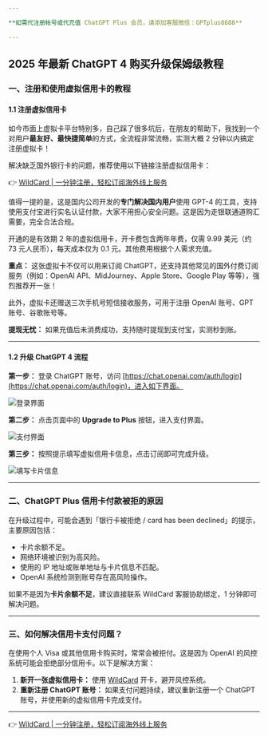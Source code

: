 ```yaml
---

**如需代注册帐号或代充值 ChatGPT Plus 会员，请添加客服微信：GPTplus8688**

---
```


## 2025 年最新 ChatGPT 4 购买升级保姆级教程

### 一、注册和使用虚拟信用卡的教程

#### 1.1 注册虚拟信用卡

如今市面上虚拟卡平台特别多，自己踩了很多坑后，在朋友的帮助下，我找到一个对用户**最友好、最快捷简单**的方式，全流程非常流畅，实测大概 2 分钟以内搞定注册虚拟卡！

解决缺乏国外银行卡的问题，推荐使用以下链接注册虚拟信用卡：

👉 [WildCard | 一分钟注册，轻松订阅海外线上服务](https://bit.ly/bewildcard)

值得一提的是，这是国内公司开发的**专门解决国内用户**使用 GPT-4 的工具，支持使用支付宝进行实名认证付款，大家不用担心安全问题。这是因为走银联通道购汇需要，完全合法合规。

开通的是有效期 2 年的虚拟信用卡，开卡费包含两年年费，仅需 9.99 美元（约 73 元人民币），每天成本仅为 0.1 元。其他费用根据个人需求充值。

**重点：** 这张虚拟卡不仅可以用来订阅 ChatGPT，还支持其他常见的国外付费订阅服务（例如：OpenAI API、MidJourney、Apple Store、Google Play 等等），强烈推荐开一张！

此外，虚拟卡还赠送三次手机号短信接收服务，可用于注册 OpenAI 账号、GPT 账号、谷歌账号等。

**提现无忧：** 如果充值后未消费成功，支持随时提现到支付宝，实测秒到账。

---

#### 1.2 升级 ChatGPT 4 流程

**第一步：** 登录 ChatGPT 账号，访问 [https://chat.openai.com/auth/login](https://chat.openai.com/auth/login)，进入如下界面。

![登录界面](https://gpt4-1317472746.cos.ap-shanghai.myqcloud.com/OpenAI%2Fgpt%2F202502212241205.png)

**第二步：** 点击页面中的 **Upgrade to Plus** 按钮，进入支付界面。

![支付界面](https://gpt4-1317472746.cos.ap-shanghai.myqcloud.com/OpenAI%2Fgpt%2F202502212241206.png)

**第三步：** 按照提示填写虚拟信用卡信息，点击订阅即可完成升级。

![填写卡片信息](https://gpt4-1317472746.cos.ap-shanghai.myqcloud.com/OpenAI%2Fgpt%2F202502212241207.png)

---

### 二、ChatGPT Plus 信用卡付款被拒的原因

在升级过程中，可能会遇到「银行卡被拒绝 / card has been declined」的提示，主要原因包括：

- 卡片余额不足。
- 网络环境被识别为高风险。
- 使用的 IP 地址或账单地址与卡片信息不匹配。
- OpenAI 系统检测到账号存在高风险操作。

如果不是因为**卡片余额不足**，建议直接联系 WildCard 客服协助绑定，1 分钟即可解决问题。

---

### 三、如何解决信用卡支付问题？

在使用个人 Visa 或其他信用卡购买时，常常会被拒付。这是因为 OpenAI 的风控系统可能会拒绝部分信用卡。以下是解决方案：

1. **新开一张虚拟信用卡：** 使用 [WildCard](https://bit.ly/bewildcard) 开卡，避开风控系统。
2. **重新注册 ChatGPT 账号：** 如果支付问题持续，建议重新注册一个 ChatGPT 账号，并使用新的虚拟信用卡完成支付。

---

👉 [WildCard | 一分钟注册，轻松订阅海外线上服务](https://bit.ly/bewildcard)